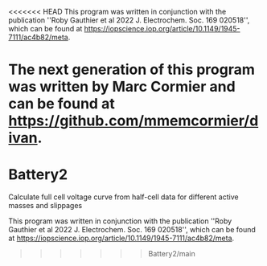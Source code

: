<<<<<<< HEAD
This program was written in conjunction with the publication ''Roby Gauthier et al 2022 J. Electrochem. Soc. 169 020518'',
which can be found at https://iopscience.iop.org/article/10.1149/1945-7111/ac4b82/meta.

The next generation of this program was written by Marc Cormier and can be found at https://github.com/mmemcormier/divan.
=======
# Battery2
Calculate full cell voltage curve from half-cell data for different active masses and slippages

This program was written in conjunction with the publication ''Roby Gauthier et al 2022 J. Electrochem. Soc. 169 020518'', which can be found at https://iopscience.iop.org/article/10.1149/1945-7111/ac4b82/meta.
>>>>>>> Battery2/main

